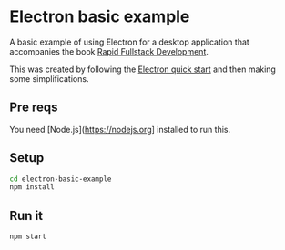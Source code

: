 # Electron basic example 

A basic example of using Electron for a desktop application that accompanies the book [Rapid Fullstack Development](https://rapidfullstackdevelopment.com/).

This was created by following the [Electron quick start](https://www.electronjs.org/docs/latest/tutorial/quick-start) and then making some simplifications.

## Pre reqs

You need [Node.js](https://nodejs.org] installed to run this.

## Setup

```bash
cd electron-basic-example
npm install
```

## Run it

```bash
npm start
```
